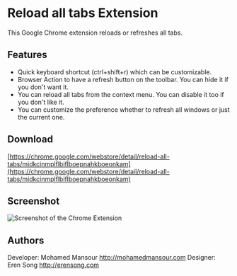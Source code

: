# Reload all tabs Extension

This Google Chrome extension reloads or refreshes all tabs.

## Features

 - Quick keyboard shortcut (ctrl+shift+r) which can be customizable.
 - Browser Action to have a refresh button on the toolbar. You can hide it if you
   don't want it.
 - You can reload all tabs from the context menu. You can disable it too if you 
   don't like it.
 - You can customize the preference whether to refresh all windows or just the 
   current one.

## Download

[https://chrome.google.com/webstore/detail/reload-all-tabs/midkcinmplflbiflboepnahkboeonkam](https://chrome.google.com/webstore/detail/reload-all-tabs/midkcinmplflbiflboepnahkboeonkam)

## Screenshot

![Screenshot of the Chrome Extension](https://github.com/mohamedmansour/reload-all-tabs-extension/raw/master/screenshot/screenshot.png)

## Authors

Developer: Mohamed Mansour http://mohamedmansour.com
Designer: Eren Song http://erensong.com
